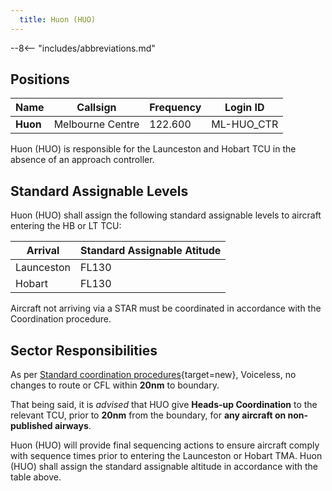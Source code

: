 ```yaml
---
  title: Huon (HUO)
---
```


--8<-- "includes/abbreviations.md"
## Positions

| Name | Callsign | Frequency | Login ID |
| ---- | -------- | --------- | -------- |
| **Huon** | Melbourne Centre | 122.600 | ML-HUO_CTR |

Huon (HUO) is responsible for the Launceston and Hobart TCU in the absence of an approach controller.

## Standard Assignable Levels

Huon (HUO) shall assign the following standard assignable levels to aircraft entering the HB or LT TCU:  

| Arrival | Standard Assignable Atitude |
| ------ | -------------------------- |
| Launceston | FL130 | 
| Hobart | FL130 |   

Aircraft not arriving via a STAR must be coordinated in accordance with the Coordination procedure.

## Sector Responsibilities

As per [Standard coordination procedures](http://sops.vatpac.org/controller-skills/coordination/){target=new}, Voiceless, no changes to route or CFL within **20nm** to boundary.

That being said, it is *advised* that HUO give **Heads-up Coordination** to the relevant TCU, prior to **20nm** from the boundary, for **any aircraft on non-published airways**. 

Huon (HUO) will provide final sequencing actions to ensure aircraft comply with sequence times prior to entering the Launceston or Hobart TMA. Huon (HUO) shall assign the standard assignable altitude in accordance with the table above.
